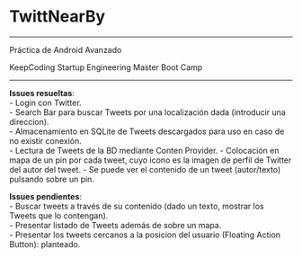 # TwittNearBy

---
Práctica de Android Avanzado

KeepCoding Startup Engineering Master Boot Camp

---

**Issues resueltas**:  
	- Login con Twitter.  
	- Search Bar para buscar Tweets por una localización dada (introducir una direccion).  
	- Almacenamiento en SQLite de Tweets descargados para uso en caso de no existir conexión.  
	- Lectura de Tweets de la BD mediante Conten Provider.
	- Colocación en mapa de un pin por cada tweet, cuyo icono es la imagen de perfil de Twitter del autor del tweet.
	- Se puede ver el contenido de un tweet (autor/texto) pulsando sobre un pin.
	
**Issues pendientes**:  
	- Buscar tweets a través de su contenido (dado un texto, mostrar los Tweets que lo contengan).  
	- Presentar listado de Tweets además de sobre un mapa.  
	- Presentar los tweets cercanos a la posicion del usuario (Floating Action Button): planteado.